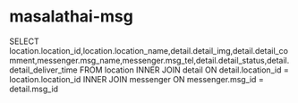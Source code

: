 # masalathai-msg

SELECT location.location_id,location.location_name,detail.detail_img,detail.detail_comment,messenger.msg_name,messenger.msg_tel,detail.detail_status,detail.detail_deliver_time
FROM location
	INNER JOIN detail  ON detail.location_id = location.location_id
    	INNER JOIN messenger ON messenger.msg_id = detail.msg_id
